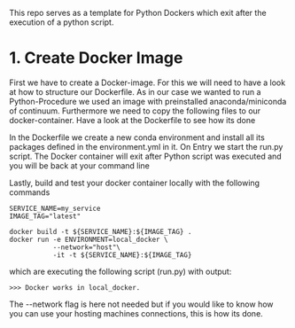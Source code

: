 This repo serves as a template for Python Dockers which exit after the execution of a python script. 

# 1. Create Docker Image

First we have to create a Docker-image. For this we will need to have a look at how to structure our Dockerfile. 
As in our case we wanted to run a Python-Procedure we used an image with preinstalled anaconda/miniconda of continuum. 
Furthermore we need to copy the following files to our docker-container. Have a look at the Dockerfile to see how its done

In the Dockerfile we create a new conda environment and install all its packages defined in the environment.yml in it.
On Entry we start the run.py script. The Docker container will exit after Python script was executed and you will 
be back at your command line 

Lastly, build and test your docker container locally with the following commands

    SERVICE_NAME=my_service
    IMAGE_TAG="latest"
    
    docker build -t ${SERVICE_NAME}:${IMAGE_TAG} .
    docker run -e ENVIRONMENT=local_docker \
               --network="host"\
               -it -t ${SERVICE_NAME}:${IMAGE_TAG} 

which are executing the following script (run.py) with output: 

    >>> Docker works in local_docker.
    
The --network flag is here not needed  but if you would like to know how you can use your hosting machines connections, 
this is how its done.